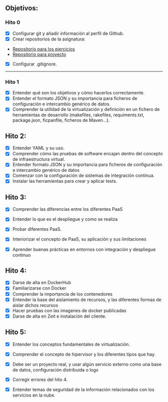 ## Objetivos:

### Hito 0
- [X] Configurar git y añadir información al perfil de Github.
- [X] Crear repositorios de la asignatura:
- [Repositorio para los ejercicios](https://github.com/pablotr9/IV-ejercicios-18-19)
- [Repositorio para proyecto](https://github.com/pablotr9/proyecto-IV)
- [X] Configurar .gitignore.

---

### Hito 1
- [X] Entender qué son los objetivos y cómo hacerlos correctamente.
- [X] Entender el formato JSON y su importancia para ficheros de configuración e intercambio genérico de datos.
- [X] Comprender la utilidad de la virtualización y definición en un fichero de herramientas de desarrollo (makefiles, rakefiles, requiments.txt, package.json, ficpanfile, ficheros de Maven...).

## Hito 2:
- [x] Entender YAML  y su uso.
- [x] Comprender cómo las pruebas de software encajan dentro del concepto de infraestructura virtual.
- [x] Entender formato JSON y su importancia para ficheros de configuración e intercambio genérico de datos
- [x] Comenzar con la configuración de sistemas de integración continua.
- [x] Instalar las herramientas para crear y aplicar tests.

## Hito 3:
 - [x] Comprender las diferencias entre los diferentes PaaS
 - [x] Entender lo que es el despliegue y como se realiza
 - [x] Probar diferentes PaaS.
 - [x] Interiorizar el concepto de PaaS, su aplicación y sus limitaciones
 - [x] Aprender buenas prácticas en entornos con integración y despliegue continuo


## Hito 4:
 - [x] Darse de alta en DockerHub
 - [x] Familiarizarse con Docker
 - [x] Comprender la importancia de los contenedores
 - [x] Entender la base del aislamiento de recursos, y las diferentes formas de aislar dichos recursos
 - [x] Hacer pruebas con las imagenes de docker publicadas
 - [x] Darse de alta en Zeit e instalación del cliente.

## Hito 5:

- [x] Entender los conceptos fundamentales de virtualización.
- [x] Comprender el concepto de hipervisor y los diferentes tipos que hay.
- [X] Debe ser un proyecto real, y usar algún servicio externo como una base de datos, configuración distribuida o logs
- [x] Corregir errores del hito 4.
- [x] Entender temas de seguridad de la información relacionados con los servicios en la nube.


